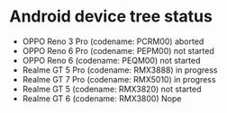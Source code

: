 Android device tree status
======
- OPPO Reno 3 Pro (codename: PCRM00) aborted
- OPPO Reno 6 Pro (codename: PEPM00) not started
- OPPO Reno 6 (codename: PEQM00) not started
- Realme GT 5 Pro (codename: RMX3888) in progress
- Realme GT 7 Pro (codename: RMX5010) in progress
- Realme GT 5 (codename: RMX3820) not started
- Realme GT 6 (codename: RMX3800) Nope


